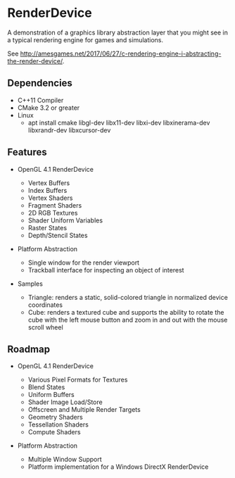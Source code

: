 # RenderDevice

A demonstration of a graphics library abstraction layer that you might see in a typical rendering engine for games and simulations.

See http://amesgames.net/2017/06/27/c-rendering-engine-i-abstracting-the-render-device/.

## Dependencies

* C++11 Compiler
* CMake 3.2 or greater
* Linux
    * apt install cmake libgl-dev libx11-dev libxi-dev libxinerama-dev libxrandr-dev libxcursor-dev

## Features

* OpenGL 4.1 RenderDevice
    * Vertex Buffers
    * Index Buffers
    * Vertex Shaders
    * Fragment Shaders
    * 2D RGB Textures
    * Shader Uniform Variables
    * Raster States
    * Depth/Stencil States

* Platform Abstraction
    * Single window for the render viewport
    * Trackball interface for inspecting an object of interest

* Samples
    * Triangle: renders a static, solid-colored triangle in normalized device coordinates
    * Cube: renders a textured cube and supports the ability to rotate the cube with the left mouse button and zoom in and out with the mouse scroll wheel

## Roadmap

* OpenGL 4.1 RenderDevice
    * Various Pixel Formats for Textures
    * Blend States
    * Uniform Buffers
    * Shader Image Load/Store
    * Offscreen and Multiple Render Targets
    * Geometry Shaders
    * Tessellation Shaders
    * Compute Shaders

* Platform Abstraction
    * Multiple Window Support
    * Platform implementation for a Windows DirectX RenderDevice
